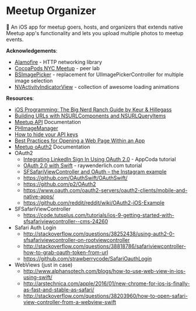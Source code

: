 # Meetup Organizer
📲 An iOS app for meetup goers, hosts, and organizers that extends native Meetup app's functionality and lets you upload multiple photos to meetup events. 

**Acknowledgements**: 

- [Alamofire](https://github.com/Alamofire/Alamofire) - HTTP networking library 
- [CocoaPods NYC Meetup](https://www.meetup.com/CocoaPods-NYC/) - peer lab
- [BSImagePicker](https://github.com/mikaoj/BSImagePicker) - replacement for UIImagePickerController for multiple image selection 
- [NVActivityIndicatorView](https://github.com/ninjaprox/NVActivityIndicatorView) - collection of awesome loading animations

**Resources**: 

- [iOS Programming: The Big Nerd Ranch Guide by Keur & Hillegass](https://www.bignerdranch.com/we-write/)
- [Building URLs with NSURLComponents and NSURLQueryItems](https://grokswift.com/building-urls/)
- [Meetup API](https://www.meetup.com/meetup_api/) Documentation
- [PHImageManager](https://github.com/FlexMonkey/PHImageManagerTwitterDemo)
- [How to hide your API keys](https://gist.github.com/derzorngottes/3b57edc1f996dddcab25)
- [Best Practices for Opening a Web Page Within an App](http://developer.outbrain.com/ios-best-practices-for-opening-a-web-page-within-an-app/)
- [Meetup oAuth2](https://www.meetup.com/meetup_api/auth/#oauth2) Documentation 
- OAuth2
  - [Integrating LinkedIn Sign In Using OAuth 2.0](https://www.appcoda.com/linkedin-sign-in/) - AppCoda tutorial  
  - [OAuth 2.0 with Swift](https://www.raywenderlich.com/99431/oauth-2-with-swift-tutorial) - raywenderlich.com tutorial
  - [SFSafariViewController and OAuth – the Instagram example](http://strawberrycode.com/blog/sfsafariviewcontroller-and-oauth-the-instagram-example/)
  - https://github.com/OAuthSwift/OAuthSwift/
  - https://github.com/p2/OAuth2
  - https://www.oauth.com/oauth2-servers/oauth2-clients/mobile-and-native-apps/
  - https://github.com/reddit/reddit/wiki/OAuth2-iOS-Example
- SFSafariViewController 
  - https://code.tutsplus.com/tutorials/ios-9-getting-started-with-sfsafariviewcontroller--cms-24260
- Safari Auth Login
  - http://stackoverflow.com/questions/38252438/using-auth2-0-sfsafariviewcontroller-on-rootviewcontroller
  - http://stackoverflow.com/questions/38818786/safariviewcontroller-how-to-grab-oauth-token-from-url
  - https://github.com/strawberrycode/SafariOauthLogin
- WebViews (just in case) 
  - http://www.alphansotech.com/blogs/how-to-use-web-view-in-ios-using-swift/
  - http://arstechnica.com/apple/2016/01/new-chrome-for-ios-is-finally-as-fast-and-stable-as-safari/
  - http://stackoverflow.com/questions/38203960/how-to-open-safari-view-controller-from-a-webview-swift
